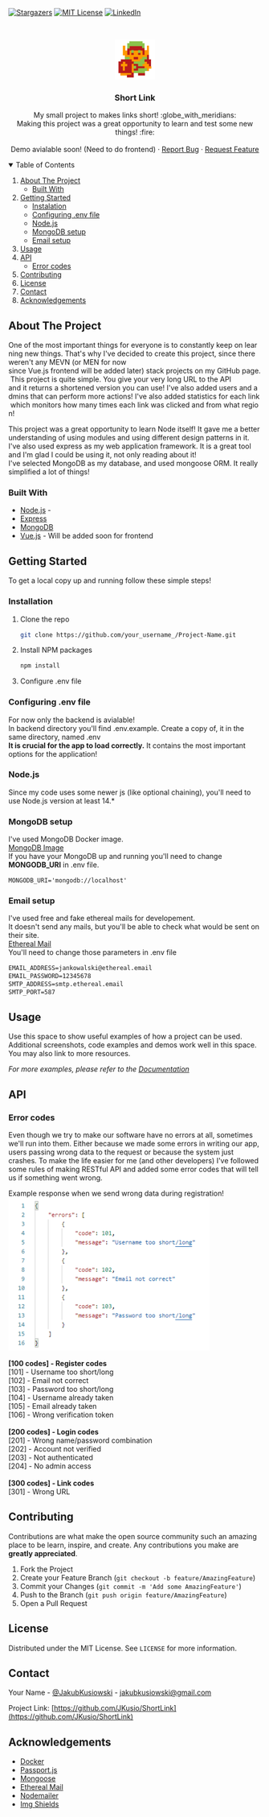 [![Stargazers][stars-shield]][stars-url]
[![MIT License][license-shield]][license-url]
[![LinkedIn][linkedin-shield]][linkedin-url]

<br />
<p align="center">
  <a href="https://github.com/JKusio/ShortLink">
    <img src="images/link.png" alt="Logo" width="80" height="80">
  </a>

  <h3 align="center">Short Link</h3>

  <p align="center">
    My small project to makes links short! :globe_with_meridians:
    <br />
    Making this project was a great opportunity to learn and test some new things! :fire:
    <br />
    <br />
    Demo avialable soon! (Need to do frontend)
    ·
    <a href="https://github.com/JKusio/ShortLink/issues">Report Bug</a>
    ·
    <a href="https://github.com/JKusio/ShortLink/issues">Request Feature</a>
  </p>
</p>

<details open="open">
  <summary>Table of Contents</summary>
  <ol>
    <li>
      <a href="#about-the-project">About The Project</a>
      <ul>
        <li><a href="#built-with">Built With</a></li>
      </ul>
    </li>
    <li>
      <a href="#getting-started">Getting Started</a>
      <ul>
        <li><a href="#instalation">Instalation</a></li>
        <li><a href="#configuring-env-file">Configuring .env file</a></li>
        <li><a href="#nodejs">Node.js</a></li>
        <li><a href="#mongodb-setup">MongoDB setup</a></li>
        <li><a href="#email-setup">Email setup</a></li>
      </ul>
    </li>
    <li><a href="#usage">Usage</a></li>
    <li>
      <a href="#api">API</a>
      <ul>
        <li><a href="#error-codes">Error codes</a></li>
      </ul>
    </li>    
    <li><a href="#contributing">Contributing</a></li>
    <li><a href="#license">License</a></li>
    <li><a href="#contact">Contact</a></li>
    <li><a href="#acknowledgements">Acknowledgements</a></li>
  </ol>
</details>

## About The Project
One of the most important things for everyone is to constantly keep on learning new things. That's why I've decided to create this project, since there weren't any MEVN (or MEN for now since Vue.js frontend will be added later) stack projects on my GitHub page. This project is quite simple. You give your very long URL to the API and it returns a shortened version you can use! I've also added users and admins that can perform more actions! I've also added statistics for each link which monitors how many times each link was clicked and from what region!

This project was a great opportunity to learn Node itself! It gave me a better understanding of using modules and using different design patterns in it. </br>
I've also used express as my web application framework. It is a great tool and I'm glad I could be using it, not only reading about it! </br>
I've selected MongoDB as my database, and used mongoose ORM. It really simplified a lot of things! </br>

### Built With

* [Node.js](https://nodejs.org) - 
* [Express](https://expressjs.com/)
* [MongoDB](https://www.mongodb.com/)
* [Vue.js](https://vuejs.org/) - Will be added soon for frontend



## Getting Started

To get a local copy up and running follow these simple steps! </br>

### Installation

1. Clone the repo
   ```sh
   git clone https://github.com/your_username_/Project-Name.git
   ```
2. Install NPM packages
   ```sh
   npm install
   ```
3. Configure .env file


### Configuring .env file
For now only the backend is avialable! </br>
In backend directory you'll find .env.example. Create a copy of, it in the same directory, named .env </br>
**It is crucial for the app to load correctly.** It contains the most important options for the application! 

### Node.js
Since my code uses some newer js (like optional chaining), you'll need to use Node.js version at least 14.*

### MongoDB setup
I've used MongoDB Docker image.
</br> 
[MongoDB Image](https://hub.docker.com/_/mongo)
</br>
If you have your MongoDB up and running you'll need to change **MONGODB_URI** in .env file.
```
MONGODB_URI='mongodb://localhost'
```

### Email setup
I've used free and fake ethereal mails for developement. </br>
It doesn't send any mails, but you'll be able to check what would be sent on their site. </br>
[Ethereal Mail](https://ethereal.email/) </br>
You'll need to change those parameters in .env file
```
EMAIL_ADDRESS=jankowalski@ethereal.email
EMAIL_PASSWORD=12345678
SMTP_ADDRESS=smtp.ethereal.email
SMTP_PORT=587
```

## Usage

Use this space to show useful examples of how a project can be used. Additional screenshots, code examples and demos work well in this space. You may also link to more resources.

_For more examples, please refer to the [Documentation](https://example.com)_

## API

### Error codes
Even though we try to make our software have no errors at all, sometimes we'll run into them. Either because we made some errors in writing our app, users passing wrong data to the request or because the system just crashes. To make the life easier for me (and other developers) I've followed some rules of making RESTful API and added some error codes that will tell us if something went wrong.

Example response when we send wrong data during registration!
</br>
<img src="images/example_error.png" alt="Error example" width="400">


<strong>[100 codes] - Register codes</strong>
</br>
[101] - Username too short/long
</br>
[102] - Email not correct
</br>
[103] - Password too short/long
</br>
[104] - Username already taken
</br>
[105] - Email already taken
</br>
[106] - Wrong verification token
</br>
</br>
<strong>[200 codes] - Login codes </strong>
</br>
[201] - Wrong name/password combination
</br>
[202] - Account not verified
</br>
[203] - Not authenticated
</br>
[204] - No admin access
</br>
</br>
<strong>[300 codes] - Link codes </strong>
</br>
[301] - Wrong URL
</br>

## Contributing

Contributions are what make the open source community such an amazing place to be learn, inspire, and create. Any contributions you make are **greatly appreciated**.

1. Fork the Project
2. Create your Feature Branch (`git checkout -b feature/AmazingFeature`)
3. Commit your Changes (`git commit -m 'Add some AmazingFeature'`)
4. Push to the Branch (`git push origin feature/AmazingFeature`)
5. Open a Pull Request

<!-- LICENSE -->
## License

Distributed under the MIT License. See `LICENSE` for more information.

## Contact

Your Name - [@JakubKusiowski](https://twitter.com/JakubKusiowski) - jakubkusiowski@gmail.com

Project Link: [https://github.com/JKusio/ShortLink](https://github.com/JKusio/ShortLink)

## Acknowledgements
* [Docker](https://www.docker.com/)
* [Passport.js](http://www.passportjs.org/)
* [Mongoose](https://mongoosejs.com/)
* [Ethereal Mail](https://ethereal.email/)
* [Nodemailer](https://nodemailer.com/about/)
* [Img Shields](https://shields.io)

[stars-shield]: https://img.shields.io/github/stars/JKusio/ShortLink.svg?style=for-the-badge
[stars-url]: https://github.com/JKusio/ShortLink/stargazers
[license-shield]: https://img.shields.io/badge/LICENSE-MIT-blue?style=for-the-badge
[license-url]: https://github.com/JKusio/ShortLink/blob/main/LICENSE
[linkedin-shield]: https://img.shields.io/badge/-LinkedIn-black.svg?style=for-the-badge&logo=linkedin&colorB=555
[linkedin-url]: https://www.linkedin.com/in/jakub-kusiowski/
[product-screenshot]: images/screenshot.png
